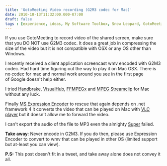 ```yaml
---
title: 'GotoMeeting Video recording (G2M3 codec for Mac)'
date: 2010-10-13T11:32:00.000-07:00
draft: false
tags : [experience, ideas, My Software Toolbox, Snow Leopard, GotoMeeting, OSX86, info, solution, Tips]
---
```


If you use GotoMeeting to record video of the shared screen, make sure that you DO NOT use G2M3 codec. It does a great job in compressing the size of the video but it is not compatible with OSX or any OS other than Windows.

I recently received a client application screencast wmv encoded with G2M3 codec. Had hard time figuring out the way to play it on Mac OSX. There is no codec for mac and normal work around you see in the first page of Google doesn't help either.  
  
I tried [Handbrake](http://handbrake.fr "Handbrake site link"), [VisualHub](http://www.visualhub.org/ "VisualHub site link"), [FFMPEGx](http://www.ffmpegx.com "FFMpegx") and [MPEG Streamclip](http://www.squared5.com "MPEG ") for Mac without any luck.

Finally [MS Expression Encoder](http://www.microsoft.com/expression/products/overview.aspx?key=web "Expression Encoder") to rescue that again depends on .net framework 4 it converts the video that can be played on Mac with [VLC player](http://www.videolan.org/vlc/ "VLC Player") but it doesn't allow me to forward the video.

I can't export the audio of the file to MP3 even the almighty [Super](http://www.erightsoft.com/SUPER.html "Super video converter") failed.

**Take away**: Never encode in G2M3. If you do then, please use Expression Encoder to convert to wmv that can be played in other OS (limited support but at-least you can view).

**P.S:** This post doesn't fit in a tweet, and take away alone does not convey it all.